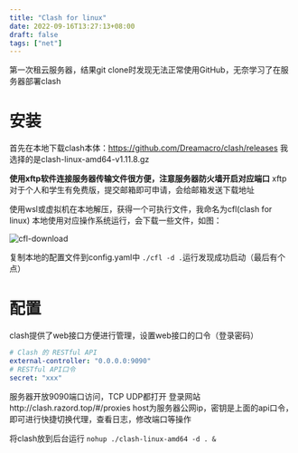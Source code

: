 ```yaml
---
title: "Clash for linux"
date: 2022-09-16T13:27:13+08:00
draft: false
tags: ["net"]
---
```


第一次租云服务器，结果git clone时发现无法正常使用GitHub，无奈学习了在服务器部署clash

# 安装

首先在本地下载clash本体：https://github.com/Dreamacro/clash/releases
我选择的是clash-linux-amd64-v1.11.8.gz

**使用xftp软件连接服务器传输文件很方便，注意服务器防火墙开启对应端口**
xftp对于个人和学生有免费版，提交邮箱即可申请，会给邮箱发送下载地址

使用wsl或虚拟机在本地解压，获得一个可执行文件，我命名为cfl(clash for linux)
本地使用对应操作系统运行，会下载一些文件，如图：

![cfl-download](https://tvax3.sinaimg.cn/large/007Z9xVHgy1h68dfppx4pj30lw03fab8.jpg)

复制本地的配置文件到config.yaml中
`./cfl -d .`运行发现成功启动（最后有个点）

# 配置
clash提供了web接口方便进行管理，设置web接口的口令（登录密码）
```yaml
# Clash 的 RESTful API
external-controller: "0.0.0.0:9090"
# RESTful API口令
secret: "xxx"
```
服务器开放9090端口访问，TCP UDP都打开
登录网站http://clash.razord.top/#/proxies host为服务器公网ip，密钥是上面的api口令，即可进行快捷切换代理，查看日志，修改端口等操作

将clash放到后台运行
`nohup ./clash-linux-amd64 -d . &`
